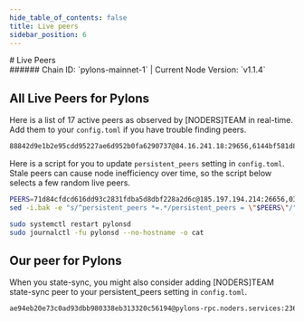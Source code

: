 ```yaml
---
hide_table_of_contents: false
title: Live peers
sidebar_position: 6
---
```


<div class="h1-with-icon icon-pylons">
# Live Peers
</div>
###### Chain ID: `pylons-mainnet-1` | Current Node Version: `v1.1.4`

## All Live Peers for Pylons
Here is a list of 17 active peers as observed by [NODERS]TEAM in real-time. Add them to your `config.toml` if you have trouble finding peers.

```bash
88842d9e1b2e95cdd95227ae6d952b0fa6290737@84.16.241.18:29656,6144bf581d89212bf294de31e66f94d628f09053@65.109.92.235:38656,ec0091eb96865721725a6668f65e1c7782149c35@65.21.45.173:16556,0f606f3fa1290d86e514a22a2b6a96ef4b58c70d@195.201.202.39:26666,71d84cfdcd616dd93c2831fdba5d8dbf228a2d6c@185.197.194.214:26656,3336e645081fcddb72917c017ae232fa6b7c8cf4@149.50.96.170:26656,99910196d78d5c6e4b658223109d721edcb9ee6b@138.201.85.176:26686,dcd20401417eabeec46297be26c93e2e0b3f029d@5.161.229.9:26656,738ce404cc42b7640b3d2b4a5f587d5e7ab63634@65.109.88.251:38656,71b2ccc335a2ed88854444d23c2f2e2fd343c7e9@65.109.52.156:9656,0496369603c974b14c612f4bdaf63c671340a108@109.205.182.224:37656,5eb57ba49c53dd6269e5afa9062265b0227886e5@144.76.45.59:26156,030e6a01aef8913bcee33b957e9204986203bc81@135.125.4.73:46656,f11c7596800a52b9585e54d7fc372c5b5f367c49@65.109.93.152:29656,252a2a9ddb4f30632e274447b4a37606c340742f@65.109.229.209:26656,93db1f716b4a956fb8627d857500a4c5af876df4@65.109.18.169:16556,b1a65b0ddb83fcec323f7bef50c7abbe95eec1ae@144.76.195.75:45256
```

Here is a script for you to update `persistent_peers` setting in `config.toml`. Stale peers can cause node inefficiency over time, so the script below selects a few random live peers.

```bash
PEERS=71d84cfdcd616dd93c2831fdba5d8dbf228a2d6c@185.197.194.214:26656,030e6a01aef8913bcee33b957e9204986203bc81@135.125.4.73:46656,5eb57ba49c53dd6269e5afa9062265b0227886e5@144.76.45.59:26156,b1a65b0ddb83fcec323f7bef50c7abbe95eec1ae@144.76.195.75:45256,ec0091eb96865721725a6668f65e1c7782149c35@65.21.45.173:16556
sed -i.bak -e "s/^persistent_peers *=.*/persistent_peers = \"$PEERS\"/" ~/.pylonsd/config/config.toml

sudo systemctl restart pylonsd
sudo journalctl -fu pylonsd --no-hostname -o cat
```

## Our peer for Pylons
When you state-sync, you might also consider adding [NODERS]TEAM state-sync peer to your persistent_peers setting in `config.toml`.

```bash
ae94eb20e73c0ad93dbb980338eb313320c56194@pylons-rpc.noders.services:23656
```
